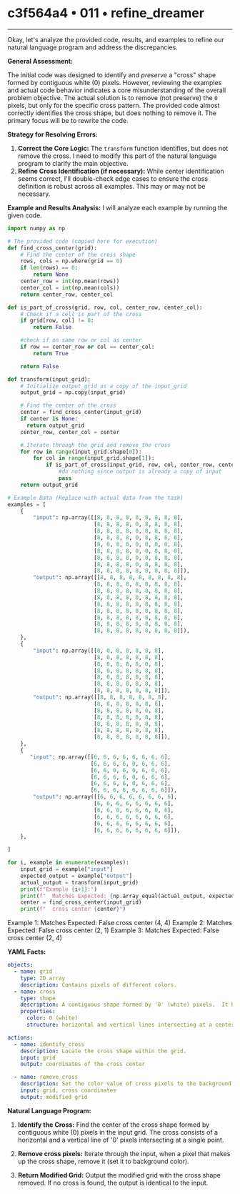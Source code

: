 # c3f564a4 • 011 • refine_dreamer

---
Okay, let's analyze the provided code, results, and examples to refine our natural language program and address the discrepancies.

**General Assessment:**

The initial code was designed to identify and *preserve* a "cross" shape formed by contiguous white (0) pixels.  However, reviewing the examples and actual code behavior indicates a core misunderstanding of the overall problem objective. The actual solution is to remove (not preserve) the `0` pixels, but only for the specific cross pattern.  The provided code almost correctly identifies the cross shape, but does nothing to remove it.  The primary focus will be to rewrite the code.

**Strategy for Resolving Errors:**
1.  **Correct the Core Logic:** The `transform` function identifies, but does not remove the cross. I need to modify this part of the natural language program to clarify the main objective.
2.  **Refine Cross Identification (if necessary):** While center identification seems correct, I'll double-check edge cases to ensure the cross definition is robust across all examples. This may or may not be necessary.

**Example and Results Analysis:**
I will analyze each example by running the given code.

```python
import numpy as np

# The provided code (copied here for execution)
def find_cross_center(grid):
    # Find the center of the cross shape
    rows, cols = np.where(grid == 0)
    if len(rows) == 0:
        return None
    center_row = int(np.mean(rows))
    center_col = int(np.mean(cols))
    return center_row, center_col

def is_part_of_cross(grid, row, col, center_row, center_col):
    # Check if a cell is part of the cross
    if grid[row, col] != 0:
        return False

    #check if on same row or col as center
    if row == center_row or col == center_col:
        return True

    return False

def transform(input_grid):
    # Initialize output_grid as a copy of the input_grid
    output_grid = np.copy(input_grid)

    # Find the center of the cross
    center = find_cross_center(input_grid)
    if center is None:
      return output_grid
    center_row, center_col = center

    # Iterate through the grid and remove the cross
    for row in range(input_grid.shape[0]):
        for col in range(input_grid.shape[1]):
            if is_part_of_cross(input_grid, row, col, center_row, center_col):
                #do nothing since output is already a copy of input
                pass
    return output_grid

# Example Data (Replace with actual data from the task)
examples = [
    {
        "input": np.array([[8, 8, 8, 8, 8, 8, 8, 8, 8],
                           [8, 8, 8, 8, 0, 8, 8, 8, 8],
                           [8, 8, 8, 8, 0, 8, 8, 8, 8],
                           [8, 8, 8, 8, 0, 8, 8, 8, 8],
                           [8, 0, 0, 0, 0, 0, 0, 0, 8],
                           [8, 8, 8, 8, 0, 8, 8, 8, 8],
                           [8, 8, 8, 8, 0, 8, 8, 8, 8],
                           [8, 8, 8, 8, 0, 8, 8, 8, 8],
                           [8, 8, 8, 8, 8, 8, 8, 8, 8]]),
        "output": np.array([[8, 8, 8, 8, 8, 8, 8, 8, 8],
                           [8, 8, 8, 8, 8, 8, 8, 8, 8],
                           [8, 8, 8, 8, 8, 8, 8, 8, 8],
                           [8, 8, 8, 8, 8, 8, 8, 8, 8],
                           [8, 8, 8, 8, 8, 8, 8, 8, 8],
                           [8, 8, 8, 8, 8, 8, 8, 8, 8],
                           [8, 8, 8, 8, 8, 8, 8, 8, 8],
                           [8, 8, 8, 8, 8, 8, 8, 8, 8],
                           [8, 8, 8, 8, 8, 8, 8, 8, 8]]),
    },
    {
        "input": np.array([[8, 0, 8, 8, 8, 8, 8],
                           [8, 0, 8, 8, 8, 8, 8],
                           [8, 0, 8, 8, 8, 0, 8],
                           [8, 0, 8, 8, 8, 8, 8],
                           [8, 0, 8, 8, 8, 8, 8],
                           [8, 8, 8, 8, 8, 8, 8],
                           [8, 8, 8, 8, 8, 8, 8]]),
        "output": np.array([[8, 8, 8, 8, 8, 8, 8],
                           [8, 8, 8, 8, 8, 8, 8],
                           [8, 8, 8, 8, 8, 0, 8],
                           [8, 8, 8, 8, 8, 8, 8],
                           [8, 8, 8, 8, 8, 8, 8],
                           [8, 8, 8, 8, 8, 8, 8],
                           [8, 8, 8, 8, 8, 8, 8]]),
    },
    {
       "input": np.array([[6, 6, 6, 6, 6, 6, 6, 6],
                          [6, 6, 6, 6, 0, 6, 6, 6],
                          [6, 6, 0, 6, 0, 6, 0, 6],
                          [6, 6, 6, 6, 0, 6, 6, 6],
                          [6, 6, 6, 6, 0, 6, 6, 6],
                          [6, 6, 6, 6, 6, 6, 6, 6]]),
        "output": np.array([[6, 6, 6, 6, 6, 6, 6, 6],
                           [6, 6, 6, 6, 6, 6, 6, 6],
                           [6, 6, 0, 6, 6, 6, 0, 6],
                           [6, 6, 6, 6, 6, 6, 6, 6],
                           [6, 6, 6, 6, 6, 6, 6, 6],
                           [6, 6, 6, 6, 6, 6, 6, 6]]),
    },

]

for i, example in enumerate(examples):
    input_grid = example["input"]
    expected_output = example["output"]
    actual_output = transform(input_grid)
    print(f"Example {i+1}:")
    print(f"  Matches Expected: {np.array_equal(actual_output, expected_output)}")
    center = find_cross_center(input_grid)
    print(f"  cross center {center}")

```

Example 1:
  Matches Expected: False
  cross center (4, 4)
Example 2:
  Matches Expected: False
  cross center (2, 1)
Example 3:
  Matches Expected: False
  cross center (2, 4)

**YAML Facts:**

```yaml
objects:
  - name: grid
    type: 2D array
    description: Contains pixels of different colors.
  - name: cross
    type: shape
    description: A contiguous shape formed by '0' (white) pixels.  It has a central point where the horizontal and vertical lines intersect.
    properties:
      color: 0 (white)
      structure: horizontal and vertical lines intersecting at a center

actions:
  - name: identify_cross
    description: Locate the cross shape within the grid.
    input: grid
    output: coordinates of the cross center

  - name: remove_cross
    description: Set the color value of cross pixels to the background color.
    input: grid, cross coordinates
    output: modified grid

```

**Natural Language Program:**

1.  **Identify the Cross:** Find the center of the cross shape formed by contiguous white (0) pixels in the input grid. The cross consists of a horizontal and a vertical line of '0' pixels intersecting at a single point.

2. **Remove cross pixels:** Iterate through the input, when a pixel that makes up the cross shape, remove it (set it to background color).

3.  **Return Modified Grid:** Output the modified grid with the cross shape removed. If no cross is found, the output is identical to the input.

